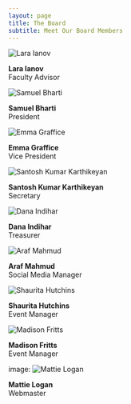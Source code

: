 ```yaml
---
layout: page
title: The Board
subtitle: Meet Our Board Members
---
```


![Lara Ianov]()

**Lara Ianov**  
Faculty Advisor

![Samuel Bharti]()

**Samuel Bharti**  
President

![Emma Graffice]()

**Emma Graffice**  
Vice President


![Santosh Kumar Karthikeyan]()

**Santosh Kumar Karthikeyan**  
Secretary

![Dana Indihar]()

**Dana Indihar**  
Treasurer

![Araf Mahmud]()

**Araf Mahmud**  
Social Media Manager

![Shaurita Hutchins]()

**Shaurita Hutchins**  
Event Manager

![Madison Fritts]()

**Madison Fritts**  
Event Manager

image: ![Mattie Logan](assets/img/logan.png)

**Mattie Logan**   
Webmaster

